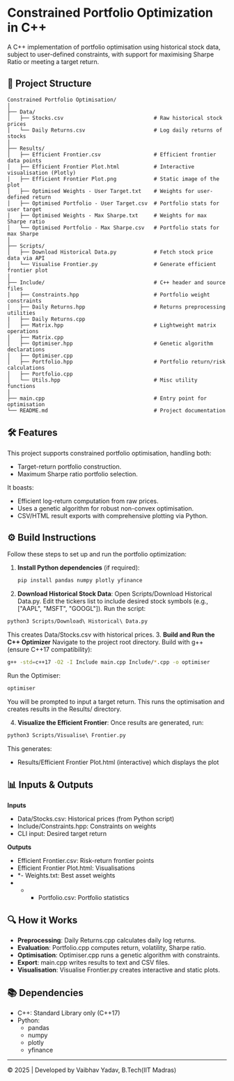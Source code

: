 # Constrained Portfolio Optimization in C++

A C++ implementation of portfolio optimisation using historical stock data, subject to user-defined constraints, with support for maximising Sharpe Ratio or meeting a target return.

## 📁 Project Structure

```
Constrained Portfolio Optimisation/
│
├── Data/
│   ├── Stocks.csv                             # Raw historical stock prices
│   └── Daily Returns.csv                      # Log daily returns of stocks
│
├── Results/
│   ├── Efficient Frontier.csv                 # Efficient frontier data points
│   ├── Efficient Frontier Plot.html           # Interactive visualisation (Plotly)
│   ├── Efficient Frontier Plot.png            # Static image of the plot
│   ├── Optimised Weights - User Target.txt    # Weights for user-defined return
│   ├── Optimised Portfolio - User Target.csv  # Portfolio stats for user target
│   ├── Optimised Weights - Max Sharpe.txt     # Weights for max Sharpe ratio
│   └── Optimised Portfolio - Max Sharpe.csv   # Portfolio stats for max Sharpe
│
├── Scripts/
│   ├── Download Historical Data.py            # Fetch stock price data via API
│   └── Visualise Frontier.py                  # Generate efficient frontier plot
│
├── Include/                                   # C++ header and source files
│   ├── Constraints.hpp                        # Portfolio weight constraints
│   ├── Daily Returns.hpp                      # Returns preprocessing utilities
|   ├── Daily Returns.cpp
│   ├── Matrix.hpp                             # Lightweight matrix operations
│   ├── Matrix.cpp    
│   ├── Optimiser.hpp                          # Genetic algorithm declarations
│   ├── Optimiser.cpp    
│   ├── Portfolio.hpp                          # Portfolio return/risk calculations
│   ├── Portfolio.cpp  
│   └── Utils.hpp                              # Misc utility functions
│
├── main.cpp                                   # Entry point for optimisation
└── README.md                                  # Project documentation
```

## 🛠️ Features

This project supports constrained portfolio optimisation, handling both:
  - Target-return portfolio construction.
  - Maximum Sharpe ratio portfolio selection.

It boasts:
  - Efficient log-return computation from raw prices.
  - Uses a genetic algorithm for robust non-convex optimisation.
  - CSV/HTML result exports with comprehensive plotting via Python.

## ⚙️ Build Instructions
Follow these steps to set up and run the portfolio optimization:
1. **Install Python dependencies** (if required):
   ```bash
   pip install pandas numpy plotly yfinance
   ```
2. **Download Historical Stock Data**:
Open Scripts/Download Historical Data.py. Edit the tickers list to include desired stock symbols (e.g., ["AAPL", "MSFT", "GOOGL"]). Run the script:
```bash
python3 Scripts/Download\ Historical\ Data.py
```
This creates Data/Stocks.csv with historical prices.
3. **Build and Run the C++ Optimizer**
Navigate to the project root directory. Build with g++ (ensure C++17 compatibility):
```bash
g++ -std=c++17 -O2 -I Include main.cpp Include/*.cpp -o optimiser
```
Run the Optimiser:
```bash
optimiser
```
You will be prompted to input a target return. This runs the optimisation and creates results in the Results/ directory.

4. **Visualize the Efficient Frontier**:
Once results are generated, run:
```bash
python3 Scripts/Visualise\ Frontier.py
```
This generates:
  - Results/Efficient Frontier Plot.html (interactive) which displays the plot

## 📊 Inputs & Outputs
**Inputs**
  - Data/Stocks.csv: Historical prices (from Python script)
  - Include/Constraints.hpp: Constraints on weights
  - CLI input: Desired target return

**Outputs**
  - Efficient Frontier.csv: Risk-return frontier points
  - Efficient Frontier Plot.html: Visualisations
  - *-  Weights.txt: Best asset weights
  - * - Portfolio.csv: Portfolio statistics

## 🔍 How it Works
  - **Preprocessing**: Daily Returns.cpp calculates daily log returns.
  - **Evaluation**: Portfolio.cpp computes return, volatility, Sharpe ratio.
  - **Optimisation**: Optimiser.cpp runs a genetic algorithm with constraints.
  - **Export**: main.cpp writes results to text and CSV files.
  - **Visualisation**: Visualise Frontier.py creates interactive and static plots.

## 📚 Dependencies

  - C++: Standard Library only (C++17)
  - Python:
    - pandas
    - numpy
    - plotly
    - yfinance
---

© 2025 | Developed by Vaibhav Yadav, B.Tech(IIT Madras)
